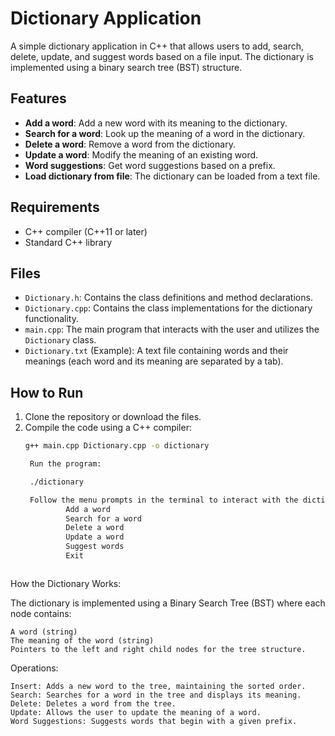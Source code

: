 # Dictionary Application

A simple dictionary application in C++ that allows users to add, search, delete, update, and suggest words based on a file input. The dictionary is implemented using a binary search tree (BST) structure.

## Features
- **Add a word**: Add a new word with its meaning to the dictionary.
- **Search for a word**: Look up the meaning of a word in the dictionary.
- **Delete a word**: Remove a word from the dictionary.
- **Update a word**: Modify the meaning of an existing word.
- **Word suggestions**: Get word suggestions based on a prefix.
- **Load dictionary from file**: The dictionary can be loaded from a text file.

## Requirements
- C++ compiler (C++11 or later)
- Standard C++ library

## Files
- `Dictionary.h`: Contains the class definitions and method declarations.
- `Dictionary.cpp`: Contains the class implementations for the dictionary functionality.
- `main.cpp`: The main program that interacts with the user and utilizes the `Dictionary` class.
- `Dictionary.txt` (Example): A text file containing words and their meanings (each word and its meaning are separated by a tab).

## How to Run
1. Clone the repository or download the files.
2. Compile the code using a C++ compiler:
   ```bash
   g++ main.cpp Dictionary.cpp -o dictionary

    Run the program:

    ./dictionary

    Follow the menu prompts in the terminal to interact with the dictionary:
            Add a word
            Search for a word
            Delete a word
            Update a word
            Suggest words
            Exit



How the Dictionary Works:

The dictionary is implemented using a Binary Search Tree (BST) where each node contains:

    A word (string)
    The meaning of the word (string)
    Pointers to the left and right child nodes for the tree structure.

Operations:

    Insert: Adds a new word to the tree, maintaining the sorted order.
    Search: Searches for a word in the tree and displays its meaning.
    Delete: Deletes a word from the tree.
    Update: Allows the user to update the meaning of a word.
    Word Suggestions: Suggests words that begin with a given prefix.
